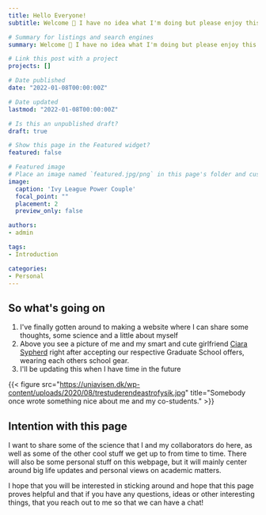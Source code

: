 ```yaml
---
title: Hello Everyone!
subtitle: Welcome 👋 I have no idea what I'm doing but please enjoy this nonsense blog post until I figure it out!

# Summary for listings and search engines
summary: Welcome 👋 I have no idea what I'm doing but please enjoy this nonsense blog post until I figure it out!

# Link this post with a project
projects: []

# Date published
date: "2022-01-08T00:00:00Z"

# Date updated
lastmod: "2022-01-08T00:00:00Z"

# Is this an unpublished draft?
draft: true

# Show this page in the Featured widget?
featured: false

# Featured image
# Place an image named `featured.jpg/png` in this page's folder and customize its options here.
image:
  caption: 'Ivy League Power Couple'
  focal_point: ""
  placement: 2
  preview_only: false

authors:
- admin

tags:
- Introduction

categories:
- Personal
---
```


## So what's going on

1. I've finally gotten around to making a website where I can share some thoughts, some science and a little about myself 
2. Above you see a picture of me and my smart and cute girlfriend [Ciara Sypherd](https://www.linkedin.com/in/ciara-sypherd-547511126/) right after accepting our respective Graduate School offers, wearing each others school gear. 
3. I'll be updating this when I have time in the future

{{< figure src="https://uniavisen.dk/wp-content/uploads/2020/08/trestuderendeastrofysik.jpg" title="Somebody once wrote something nice about me and my co-students." >}}

## Intention with this page

I want to share some of the science that I and my collaborators do here, as well as some of the other cool stuff we get up to from time to time. There will also be some personal stuff on this webpage, but it will mainly center around big life updates and personal views on academic matters.

I hope that you will be interested in sticking around and hope that this page proves helpful and that if you have any questions, ideas or other interesting things, that you reach out to me so that we can have a chat!


